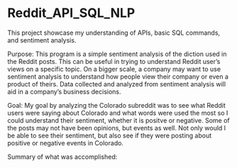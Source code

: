 # Reddit_API_SQL_NLP
This project showcase my understanding of APIs, basic SQL commands, and sentiment analysis. 

Purpose: This program is a simple sentiment analysis of the diction used in the Reddit posts. This can be useful in trying to understand Reddit user’s views on a specific topic. On a bigger scale, a company may want to use sentiment analysis to understand how people view their company or even a product of theirs. Data collected and analyzed from sentiment analysis will aid in a company’s business decisions.

Goal: My goal by analyzing the Colorado subreddit was to see what Reddit users were saying about Colorado and what words were used the most so I could understand their sentiment, whether it is positve or negative. Some of the posts may not have been opinions, but events as well. Not only would I be able to see their sentiment, but also see if they were posting about positive or negative events in Colorado.

Summary of what was accomplished: 

